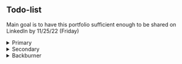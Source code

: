 ## Todo-list

Main goal is to have this portfolio sufficient enough to be shared on LinkedIn by 11/25/22 (Friday)

<details>
<summary>Primary</summary>

- [ ] Test and fix mobile view (final test)
- [x] ~~Make adjustments for desktop (and tablet) view (all sections — especially hero)~~
- [x] ~~Color palette~~ (good enough for now, but needs tweaking)
- [x] ~~Create basic 'hero section' (should be extremely simple — maybe just the bio — to meet deadline; can make a better one later)~~
- [ ] Update bio contents with things removed from projects/skills
- [ ] Header: Fix scroll functionality ~~and width issues~~
- [x] ~~User must expand projects to see images — this needs to be redesigned asap~~

</details>

<details>
<summary>Secondary</summary>


- [ ] Hover shows alt text (or some helpful info)
- [x] ~~Contact links on bottom of 'hero'~~
- [x] ~~Find new font(s)~~
- [x] ~~Contact component: styling changes~~
- [ ] Create favicon.ico
- [ ] Add favicon/title to header
- [ ] Update project descriptions/contributions to account for formatting changes
- [ ] Replace that one alert with `toastify` notification
- [ ] Animations and hover effects — currently the site is too static

</details>

<details>
<summary>Backburner</summary>

- [ ] Clicking images expands with popup
- [ ] Create new, improved 'hero section'; ideally using `@react-three/fiber`
- [ ] Add links ~~and logos~~ for technologies
- [ ] Image carousel for projects (can toggle through)
- [ ] Hide header when scrolling down, but reveal when scrolling back up

</details>

<!-- <details>
<summary>Outdated</summary>

- [ ] Never make a project with CRA ever again :)
- [x] ~~Remove unused images~~
- [x] ~~Header: add scroll functionality; keep on top~~
- [x] Reformat skills content (in progress)
- [x] ~~Update project description formatting and content~~
- [ ] ~~SingleProject: Force scroll when expanding/collapsing (removing 'isExpanded' concept entirely)~~
- [ ] ~~Gradient to lighter color at bottom of page (maybe)~~
- [x] Add hero image to mobile view somehow (such as bar with contact links)
- [ ] ~~Slider/carousel-type component for technologies (possibly)~~

</details> -->
